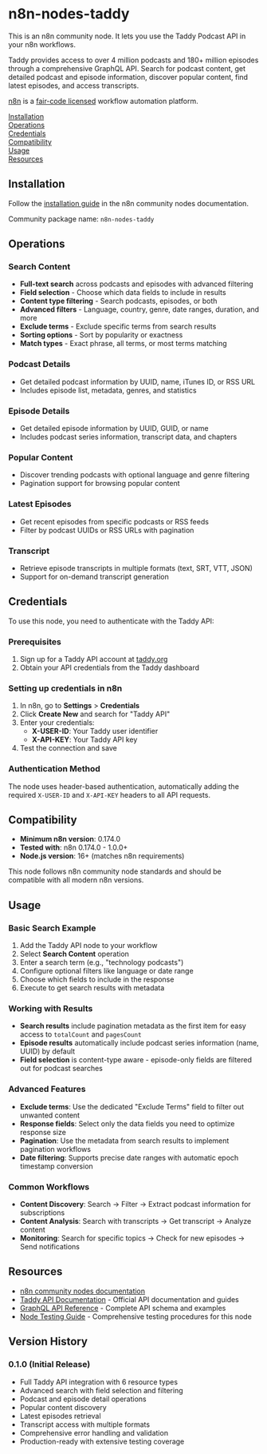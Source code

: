 # n8n-nodes-taddy

This is an n8n community node. It lets you use the Taddy Podcast API in your n8n workflows.

Taddy provides access to over 4 million podcasts and 180+ million episodes through a comprehensive GraphQL API. Search for podcast content, get detailed podcast and episode information, discover popular content, find latest episodes, and access transcripts.

[n8n](https://n8n.io/) is a [fair-code licensed](https://docs.n8n.io/reference/license/) workflow automation platform.

[Installation](#installation)  
[Operations](#operations)  
[Credentials](#credentials)  
[Compatibility](#compatibility)  
[Usage](#usage)  
[Resources](#resources)

## Installation

Follow the [installation guide](https://docs.n8n.io/integrations/community-nodes/installation/) in the n8n community nodes documentation.

Community package name: `n8n-nodes-taddy`

## Operations

### Search Content
- **Full-text search** across podcasts and episodes with advanced filtering
- **Field selection** - Choose which data fields to include in results
- **Content type filtering** - Search podcasts, episodes, or both
- **Advanced filters** - Language, country, genre, date ranges, duration, and more
- **Exclude terms** - Exclude specific terms from search results
- **Sorting options** - Sort by popularity or exactness
- **Match types** - Exact phrase, all terms, or most terms matching

### Podcast Details
- Get detailed podcast information by UUID, name, iTunes ID, or RSS URL
- Includes episode list, metadata, genres, and statistics

### Episode Details
- Get detailed episode information by UUID, GUID, or name
- Includes podcast series information, transcript data, and chapters

### Popular Content
- Discover trending podcasts with optional language and genre filtering
- Pagination support for browsing popular content

### Latest Episodes
- Get recent episodes from specific podcasts or RSS feeds
- Filter by podcast UUIDs or RSS URLs with pagination

### Transcript
- Retrieve episode transcripts in multiple formats (text, SRT, VTT, JSON)
- Support for on-demand transcript generation

## Credentials

To use this node, you need to authenticate with the Taddy API:

### Prerequisites
1. Sign up for a Taddy API account at [taddy.org](https://taddy.org)
2. Obtain your API credentials from the Taddy dashboard

### Setting up credentials in n8n
1. In n8n, go to **Settings** > **Credentials**
2. Click **Create New** and search for "Taddy API"
3. Enter your credentials:
   - **X-USER-ID**: Your Taddy user identifier
   - **X-API-KEY**: Your Taddy API key
4. Test the connection and save

### Authentication Method
The node uses header-based authentication, automatically adding the required `X-USER-ID` and `X-API-KEY` headers to all API requests.

## Compatibility

- **Minimum n8n version**: 0.174.0
- **Tested with**: n8n 0.174.0 - 1.0.0+
- **Node.js version**: 16+ (matches n8n requirements)

This node follows n8n community node standards and should be compatible with all modern n8n versions.

## Usage

### Basic Search Example
1. Add the Taddy API node to your workflow
2. Select **Search Content** operation
3. Enter a search term (e.g., "technology podcasts")
4. Configure optional filters like language or date range
5. Choose which fields to include in the response
6. Execute to get search results with metadata

### Working with Results
- **Search results** include pagination metadata as the first item for easy access to `totalCount` and `pagesCount`
- **Episode results** automatically include podcast series information (name, UUID) by default
- **Field selection** is content-type aware - episode-only fields are filtered out for podcast searches

### Advanced Features
- **Exclude terms**: Use the dedicated "Exclude Terms" field to filter out unwanted content
- **Response fields**: Select only the data fields you need to optimize response size
- **Pagination**: Use the metadata from search results to implement pagination workflows
- **Date filtering**: Supports precise date ranges with automatic epoch timestamp conversion

### Common Workflows
- **Content Discovery**: Search → Filter → Extract podcast information for subscriptions
- **Content Analysis**: Search with transcripts → Get transcript → Analyze content
- **Monitoring**: Search for specific topics → Check for new episodes → Send notifications

## Resources

* [n8n community nodes documentation](https://docs.n8n.io/integrations/#community-nodes)
* [Taddy API Documentation](https://taddy.org) - Official API documentation and guides
* [GraphQL API Reference](https://taddy.org/developers/graphql) - Complete API schema and examples
* [Node Testing Guide](./docs/testing-guide.md) - Comprehensive testing procedures for this node

## Version History

### 0.1.0 (Initial Release)
- Full Taddy API integration with 6 resource types
- Advanced search with field selection and filtering
- Podcast and episode detail operations
- Popular content discovery
- Latest episodes retrieval
- Transcript access with multiple formats
- Comprehensive error handling and validation
- Production-ready with extensive testing coverage